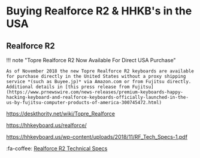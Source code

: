 # Buying Realforce R2 & HHKB's in the USA

## Realforce R2 

!!! note "Topre Realforce R2 Now Available For Direct USA Purchase"

    As of November 2018 the new Topre Realforce R2 keyboards are available for purchase directly in the United States without a proxy shipping service *(such as Buyee.jp)* via Amazon.com or from Fujitsu directly. Additional details in [this press release from Fujitsu](https://www.prnewswire.com/news-releases/premium-keyboards-happy-hacking-keyboard-and-realforce-keyboards-officially-launched-in-the-us-by-fujitsu-computer-products-of-america-300745472.html) 

https://deskthority.net/wiki/Topre_Realforce


https://hhkeyboard.us/realforce/


https://hhkeyboard.us/wp-content/uploads/2018/11/RF_Tech_Specs-1.pdf

:fa-coffee: [Realforce R2 Technical Specs](../files/realforce-r2-technical-specs.pdf)
